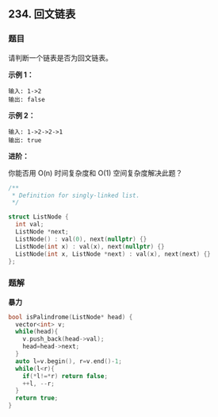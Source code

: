 ## 234. 回文链表

### 题目

请判断一个链表是否为回文链表。

**示例 1：**

```
输入: 1->2
输出: false
```

**示例 2：**

```
输入: 1->2->2->1
输出: true
```

**进阶：**

你能否用 O(n) 时间复杂度和 O(1) 空间复杂度解决此题？

```cpp
/**
 * Definition for singly-linked list.
 */

struct ListNode {
  int val;
  ListNode *next;
  ListNode() : val(0), next(nullptr) {}
  ListNode(int x) : val(x), next(nullptr) {}
  ListNode(int x, ListNode *next) : val(x), next(next) {}
};
```

### 题解

**暴力**

```cpp
bool isPalindrome(ListNode* head) {
  vector<int> v;
  while(head){
    v.push_back(head->val);
    head=head->next;
  }
  auto l=v.begin(), r=v.end()-1;
  while(l<r){
    if(*l!=*r) return false;
    ++l, --r;
  }
  return true;
}
```